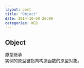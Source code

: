 ```yaml
---
layout: post
title: "Object"
date: 2014-10-08 20:09
categories: WEB
---
```


## Object ##
原型继承   
实例的原型链指向构造函数的原型对象。